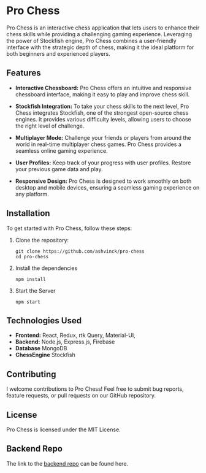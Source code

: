 # Pro Chess

Pro Chess is an interactive chess application that lets users to enhance their chess skills while providing a challenging gaming experience. Leveraging the power of Stockfish engine, Pro Chess combines a user-friendly interface with the strategic depth of chess, making it the ideal platform for both beginners and experienced players.

## Features

- **Interactive Chessboard:** Pro Chess offers an intuitive and responsive chessboard interface, making it easy to play and improve chess skill.

- **Stockfish Integration:** To take your chess skills to the next level, Pro Chess integrates Stockfish, one of the strongest open-source chess engines. It provides various difficulty levels, allowing users to choose the right level of challenge.

- **Multiplayer Mode:** Challenge your friends or players from around the world in real-time multiplayer chess games. Pro Chess provides a seamless online gaming experience.

- **User Profiles:** Keep track of your progress with user profiles. Restore your previous game data and play.

- **Responsive Design:** Pro Chess is designed to work smoothly on both desktop and mobile devices, ensuring a seamless gaming experience on any platform.

## Installation

To get started with Pro Chess, follow these steps:

1. Clone the repository:

   ```shell
   git clone https://github.com/ashvinck/pro-chess
   cd pro-chess
   ```

2. Install the dependencies

   ```shell
   npm install
   ```

3. Start the Server

   ```shell
   npm start
   ```

## Technologies Used

- **Frontend:** React, Redux, rtk Query, Material-UI,
- **Backend:** Node.js, Express.js, Firebase
- **Database** MongoDB
- **ChessEngine** Stockfish

## Contributing
  
I welcome contributions to Pro Chess! Feel free to submit bug reports, feature requests, or pull requests on our GitHub repository.

## License

Pro Chess is licensed under the MIT License.

## Backend Repo

The link to the [backend repo](https://github.com/ashvinck/pro-chess-backend) can be found here.

